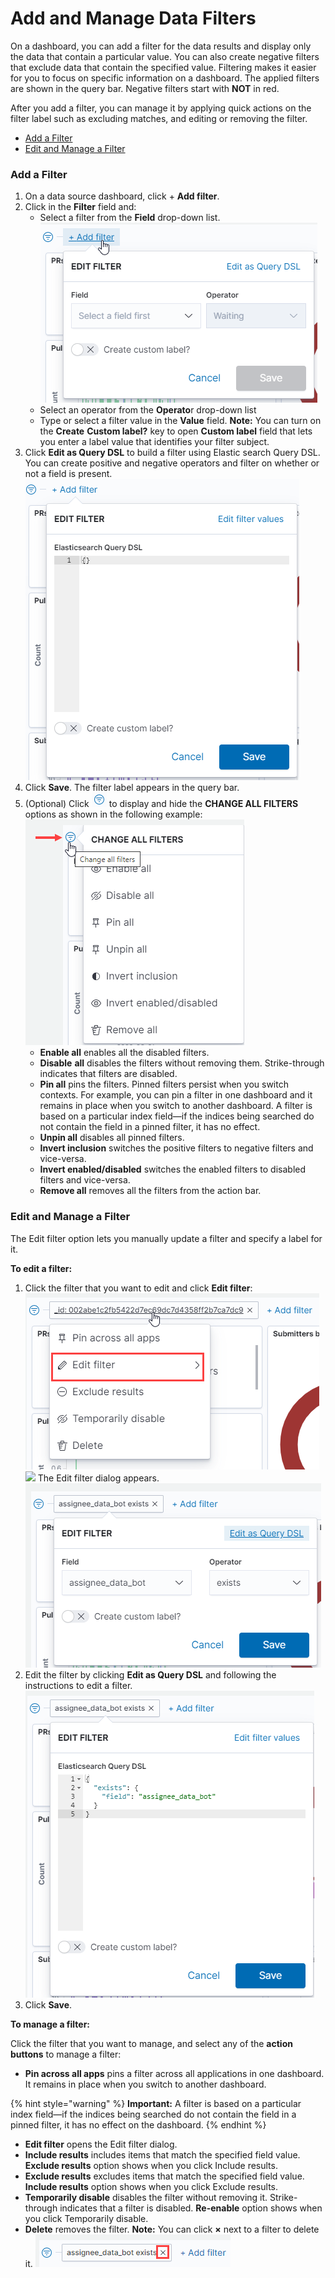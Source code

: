 # Add and Manage Data Filters

On a dashboard, you can add a filter for the data results and display only the data that contain a particular value. You can also create negative filters that exclude data that contain the specified value. Filtering makes it easier for you to focus on specific information on a dashboard. The applied filters are shown in the query bar. Negative filters start with **NOT** in red.

After you add a filter, you can manage it by applying quick actions on the filter label such as excluding matches, and editing or removing the filter.

* [Add a Filter](add-and-manage-data-filters.md#AddandManageDataFilters-AddaFilter)
* [Edit and Manage a Filter](add-and-manage-data-filters.md#AddandManageDataFilters-EditandManageaFilter)

### Add a Filter <a id="AddandManageDataFilters-AddaFilter"></a>

1. On a data source dashboard, click + **Add filter**.
2. Click in the **Filter** field and:
   * Select a filter from the **Field** drop-down list.  ![](../../.gitbook/assets/add-filter.png) 
   * Select an operator from the **Operato**r drop-down list
   * Type or select a filter value in the **Value** field. **Note:** You can turn on the **Create** **Custom label?** key to open **Custom label** field that lets you enter a label value that identifies your filter subject.
3. Click **Edit as Query DSL** to build a filter using Elastic search Query DSL. You can create positive and negative operators and filter on whether or not a field is present.  ![](../../.gitbook/assets/edit-as-query-dsl.png)  
4. Click **Save**. The filter label appears in the query bar.
5. \(Optional\) Click ![](../../.gitbook/assets/change-filter-icon.png) to display and hide the **CHANGE ALL FILTERS** options as shown in the following example:  ![](../../.gitbook/assets/change-filter-options.png)
   * **Enable all** enables all the disabled filters.
   * **Disable** **all** disables the filters without removing them. Strike-through indicates that filters are disabled.
   * **Pin all** pins the filters. Pinned filters persist when you switch contexts. For example, you can pin a filter in one dashboard and it remains in place when you switch to another dashboard. A filter is based on a particular index field—if the indices being searched do not contain the field in a pinned filter, it has no effect.
   * **Unpin all** disables all pinned filters.
   * **Invert inclusion** switches the positive filters to negative filters and vice-versa.
   * **Invert enabled/disabled** switches the enabled filters to disabled filters and vice-versa.
   * **Remove all** removes all the filters from the action bar.

### Edit and Manage a Filter <a id="AddandManageDataFilters-EditandManageaFilter"></a>

The Edit filter option lets you manually update a filter and specify a label for it.

**To edit a filter:**

1. Click the filter that you want to edit and click **Edit filter**:  ![](../../.gitbook/assets/edit-filter.png)  ![](https://docs.linuxfoundation.org/download/attachments/18088146/edit%20filter.PNG?version=1&modificationDate=1583236994028&api=v2) The Edit filter dialog appears.  ![](../../.gitbook/assets/edit-filter-values%20%281%29.png)  
2. Edit the filter by clicking **Edit as Query DSL** and following the instructions to edit a filter.    ![](../../.gitbook/assets/edit-filter-as-query-dsl.png)  
3. Click **Save**.

**To manage a filter:**

Click the filter that you want to manage,  and select any of the **action buttons** to manage a filter:

* **Pin across all apps**  pins a filter across all applications in one dashboard. It remains in place when you switch to another dashboard. 

{% hint style="warning" %}
**Important:** A filter is based on a particular index field—if the indices being searched do not contain the field in a pinned filter, it has no effect on the dashboard.
{% endhint %}

* **Edit filter** opens the Edit filter dialog.
* **Include results** includes items that match the specified field value. **Exclude results** option shows when you click Include results.
* **Exclude results** excludes items that match the specified field value. **Include results** option shows when you click Exclude results.
* **Temporarily disable** disables the filter without removing it. Strike-through indicates that a filter is disabled. **Re-enable** option shows when you click Temporarily disable.
* **Delete** removes the filter. **Note:** You can click **×** next to a filter to delete it.  ![](../../.gitbook/assets/delete-filter.png) 



